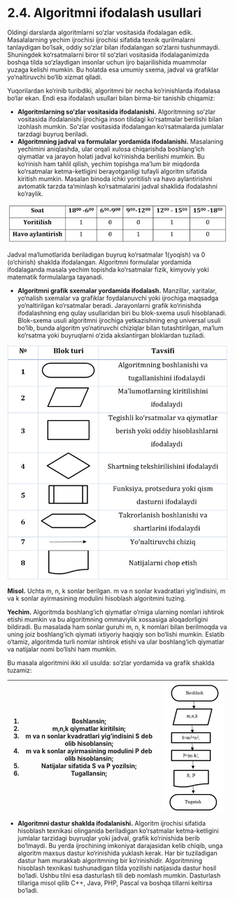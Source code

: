 # 2.4. Algoritmni ifodalash usullari

Oldingi darslarda algoritmlarni so‘zlar vositasida ifodalagan edik. Masalalarning yechim ijrochisi ijrochisi sifatida texnik qurilmalarni tanlaydigan bo’lsak, oddiy so‘zlar bilan ifodalangan so‘zlarni tushunmaydi. Shuningdek ko‘rsatmalarni biror til so‘zlari vositasida ifodalaganimizda boshqa tilda so‘zlaydigan insonlar uchun ijro bajarilishida muammolar yuzaga kelishi mumkin. Bu holatda esa umumiy sxema, jadval va grafiklar yo‘naltiruvchi bo‘lib xizmat qiladi.

Yuqorilardan ko‘rinib turibdiki, algoritmni bir necha ko’rinishlarda ifodalasa bo‘lar ekan. Endi esa ifodalash usullari bilan birma-bir tanishib chiqamiz:

* **Algoritmlarning so‘zlar vositasida ifodalanishi.** Algoritmning so’zlar vositasida ifodalanishi ijrochiga inson tilidagi ko’rsatmalar berilishi bilan izohlash mumkin. So’zlar vositasida ifodalangan ko’rsatmalarda jumlalar tarzdagi buyruq beriladi.
* **Algoritmning jadval va formulalar yordamida ifodalanishi.** Masalaning yechimini aniqlashda, ular orqali xulosa chiqarishda boshlang‘ich qiymatlar va jarayon holati jadval ko‘rinishda berilishi mumkin. Bu ko‘rinish ham tahlil qilish, yechim topishga ma’lum bir miqdorda ko‘rsatmalar ketma-ketligini berayotganligi tufayli algoritm sifatida kiritish mumkin. Masalan binoda ichki yoritilish va havo aylantirishni avtomatik tarzda ta‘minlash ko‘rsatmalarini jadval shaklida ifodalashni ko’raylik.

![](<../.gitbook/assets/image (4) (1).png>)

Jadval ma‘lumotlarida beriladigan buyruq ko‘rsatmalar 1(yoqish) va 0 (o’chirish) shaklda ifodalangan. Algoritmni formulalar yordamida ifodalaganda masala yechim topishda ko’rsatmalar fizik, kimyoviy yoki matematik formulalarga tayanadi.

* **Algoritmni grafik sxemalar yordamida ifodalash.** Manzillar, xaritalar, yo‘nalish sxemalar va grafiklar foydalanuvchi yoki ijrochiga maqsadga yo‘naltirilgan ko‘rsatmalar beradi. Jarayonlarni grafik ko‘rinishda ifodalashning eng qulay usullaridan biri bu blok-sxema usuli hisoblanadi. Blok-sxema usuli algoritmni ijrochiga yetkazishning eng universal usuli bo‘lib, bunda algoritm yo‘natiruvchi chiziqlar bilan tutashtirilgan, ma‘lum ko‘rsatma yoki buyruqlarni o‘zida akslantirgan bloklardan tuziladi.

![](<../.gitbook/assets/image (2).png>)

**Misol.** Uchta m, n, k sonlar berilgan. m va n sonlar kvadratlari yig’indisini, m va k sonlar ayirmasining modulini hisoblash algoritmini tuzing.

**Yechim.** Algoritmda boshlang‘ich qiymatlar o‘rniga ularning nomlari ishtirok etishi mumkin va bu algoritmning ommaviylik xossasiga aloqadorligini bildiradi. Bu masalada ham sonlar guruhi m, n, k nomlari bilan berilmoqda va uning joiz boshlang‘ich qiymati ixtiyoriy haqiqiy son bo‘lishi mumkin. Eslatib o‘tamiz, algoritmda turli nomlar ishtirok etishi va ular boshlang‘ich qiymatlar va natijalar nomi bo‘lishi ham mumkin.

Bu masala algoritmini ikki xil usulda: so‘zlar yordamida va grafik shaklda tuzamiz:

| <ol><li>Boshlansin;</li><li>m,n,k qiymatlar kiritilsin;</li><li>m va n sonlar kvadratlari yig’indisini S deb olib hisoblansin;</li><li>m va k sonlar ayirmasining modulini P deb olib hisoblansin;</li><li>Natijalar sifatida S va P yozilsin;</li><li>Tugallansin;</li></ol> | <img src="../.gitbook/assets/image (3) (1).png" alt="" data-size="original"> |
| ----------------------------------------------------------------------------------------------------------------------------------------------------------------------------------------------------------------------------------------------------------------------------- | ---------------------------------------------------------------------------- |

* **Algoritmni dastur shaklda ifodalanishi.** Algoritm ijrochisi sifatida hisoblash texnikasi olinganida beriladigan ko‘rsatmalar ketma-ketligini jumlalar tarzidagi buyruqlar yoki jadval, grafik ko‘rinishida berib bo‘lmaydi. Bu yerda ijrochining imkoniyat darajasidan kelib chiqib, unga algoritm maxsus dastur ko‘rinishida yuklash kerak. Har bir tuziladigan dastur ham murakkab algoritmning bir ko‘rinishidir. Algoritmning hisoblash texnikasi tushunadigan tilda yozilishi natijasida dastur hosil bo‘ladi. Ushbu tilni esa dasturlash tili deb nomlash mumkin. Dasturlash tillariga misol qilib C++, Java, PHP, Pascal va boshqa tillarni keltirsa bo‘ladi.
